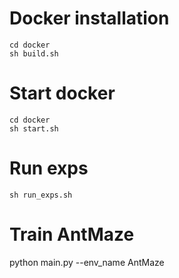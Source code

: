 # Docker installation
```
cd docker
sh build.sh
```

# Start docker
```
cd docker
sh start.sh
```

# Run exps
```
sh run_exps.sh
```


# Train AntMaze
python main.py --env_name AntMaze

